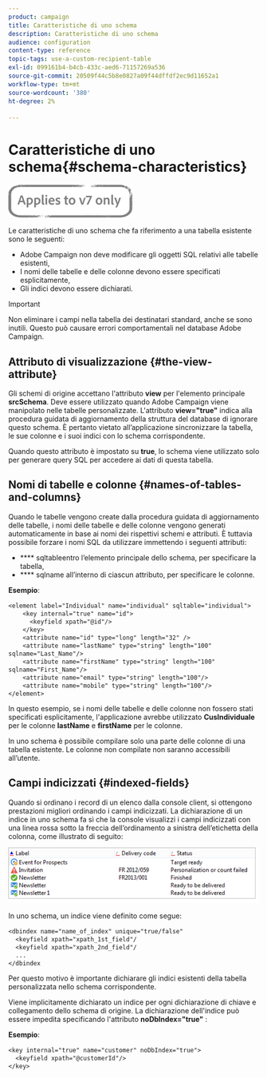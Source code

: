 ```yaml
---
product: campaign
title: Caratteristiche di uno schema
description: Caratteristiche di uno schema
audience: configuration
content-type: reference
topic-tags: use-a-custom-recipient-table
exl-id: 099161b4-b4cb-433c-aed6-71157269a536
source-git-commit: 20509f44c5b8e0827a09f44dffdf2ec9d11652a1
workflow-type: tm+mt
source-wordcount: '380'
ht-degree: 2%

---
```


# Caratteristiche di uno schema{#schema-characteristics}

![](../../assets/v7-only.svg)

Le caratteristiche di uno schema che fa riferimento a una tabella esistente sono le seguenti:

* Adobe Campaign non deve modificare gli oggetti SQL relativi alle tabelle esistenti,
* I nomi delle tabelle e delle colonne devono essere specificati esplicitamente,
* Gli indici devono essere dichiarati.

>[!IMPORTANT]
>
>Non eliminare i campi nella tabella dei destinatari standard, anche se sono inutili. Questo può causare errori comportamentali nel database Adobe Campaign.

## Attributo di visualizzazione {#the-view-attribute}

Gli schemi di origine accettano l&#39;attributo **view** per l&#39;elemento principale **srcSchema**. Deve essere utilizzato quando Adobe Campaign viene manipolato nelle tabelle personalizzate. L&#39;attributo **view=&quot;true&quot;** indica alla procedura guidata di aggiornamento della struttura del database di ignorare questo schema. È pertanto vietato all’applicazione sincronizzare la tabella, le sue colonne e i suoi indici con lo schema corrispondente.

Quando questo attributo è impostato su **true**, lo schema viene utilizzato solo per generare query SQL per accedere ai dati di questa tabella.

## Nomi di tabelle e colonne {#names-of-tables-and-columns}

Quando le tabelle vengono create dalla procedura guidata di aggiornamento delle tabelle, i nomi delle tabelle e delle colonne vengono generati automaticamente in base ai nomi dei rispettivi schemi e attributi. È tuttavia possibile forzare i nomi SQL da utilizzare immettendo i seguenti attributi:

* **** sqltableentro l’elemento principale dello schema, per specificare la tabella,
* **** sqlname all’interno di ciascun attributo, per specificare le colonne.

**Esempio**:

```
<element label="Individual" name="individual" sqltable="individual">
    <key internal="true" name="id">
      <keyfield xpath="@id"/>
    </key> 
    <attribute name="id" type="long" length="32" />
    <attribute name="lastName" type="string" length="100" sqlname="Last_Name"/>
    <attribute name="firstName" type="string" length="100" sqlname="First_Name"/>
    <attribute name="email" type="string" length="100"/>
    <attribute name="mobile" type="string" length="100"/>
</element>
```

In questo esempio, se i nomi delle tabelle e delle colonne non fossero stati specificati esplicitamente, l&#39;applicazione avrebbe utilizzato **CusIndividuale** per le colonne **lastName** e **firstName** per le colonne.

In uno schema è possibile compilare solo una parte delle colonne di una tabella esistente. Le colonne non compilate non saranno accessibili all’utente.

## Campi indicizzati {#indexed-fields}

Quando si ordinano i record di un elenco dalla console client, si ottengono prestazioni migliori ordinando i campi indicizzati. La dichiarazione di un indice in uno schema fa sì che la console visualizzi i campi indicizzati con una linea rossa sotto la freccia dell’ordinamento a sinistra dell’etichetta della colonna, come illustrato di seguito:

![](assets/s_ncs_integration_mapping_index.png)

In uno schema, un indice viene definito come segue:

```
<dbindex name="name_of_index" unique="true/false"
  <keyfield xpath="xpath_1st_field"/
  <keyfield xpath="xpath_2nd_field"/
  ...
</dbindex
```

Per questo motivo è importante dichiarare gli indici esistenti della tabella personalizzata nello schema corrispondente.

Viene implicitamente dichiarato un indice per ogni dichiarazione di chiave e collegamento dello schema di origine. La dichiarazione dell&#39;indice può essere impedita specificando l&#39;attributo **noDbIndex=&quot;true&quot;** :

**Esempio**:

```
<key internal="true" name="customer" noDbIndex="true">
  <keyfield xpath="@customerId"/>
</key>
```
